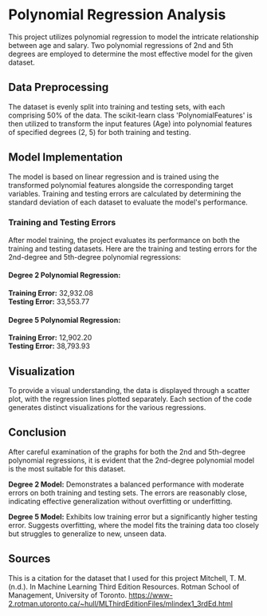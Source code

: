 # Polynomial Regression Analysis <br />
This project utilizes polynomial regression to model the intricate relationship between age and salary. 
Two polynomial regressions of 2nd and 5th degrees are employed to determine the most effective model for the given dataset.

## Data Preprocessing <br />
The dataset is evenly split into training and testing sets, with each comprising 50% of the data. 
The scikit-learn class 'PolynomialFeatures' is then utilized to transform the input features (Age) into polynomial features of specified degrees (2, 5) for both training and testing.

## Model Implementation <br />
The model is based on linear regression and is trained using the transformed polynomial features alongside the corresponding target variables. 
Training and testing errors are calculated by determining the standard deviation of each dataset to evaluate the model's performance.

### Training and Testing Errors <br />
After model training, the project evaluates its performance on both the training and testing datasets. 
Here are the training and testing errors for the 2nd-degree and 5th-degree polynomial regressions:

#### Degree 2 Polynomial Regression: <br />
**Training Error:** 32,932.08  
**Testing Error:** 33,553.77

#### Degree 5 Polynomial Regression: <br />
**Training Error:** 12,902.20  
**Testing Error:** 38,793.93

## Visualization <br />
To provide a visual understanding, the data is displayed through a scatter plot, with the regression lines plotted separately.
Each section of the code generates distinct visualizations for the various regressions.

## Conclusion <br />
After careful examination of the graphs for both the 2nd and 5th-degree polynomial regressions, it is evident that the 2nd-degree polynomial model is the most suitable for this dataset. 

**Degree 2 Model:** 
Demonstrates a balanced performance with moderate errors on both training and testing sets.
The errors are reasonably close, indicating effective generalization without overfitting or underfitting.

**Degree 5 Model:** 
Exhibits low training error but a significantly higher testing error.
Suggests overfitting, where the model fits the training data too closely but struggles to generalize to new, unseen data.

## Sources <br /> 
This is a citation for the dataset that I used for this project 
Mitchell, T. M. (n.d.). In Machine Learning Third Edition Resources. Rotman School of Management, University of Toronto. https://www-2.rotman.utoronto.ca/~hull/MLThirdEditionFiles/mlindex1_3rdEd.html 
